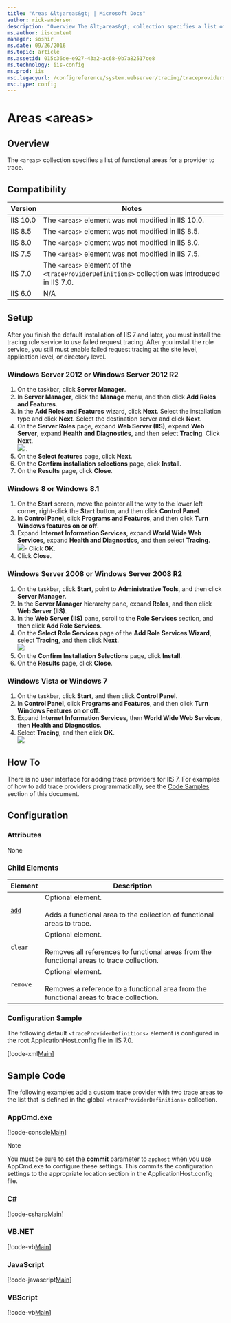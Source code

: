 ```yaml
---
title: "Areas &lt;areas&gt; | Microsoft Docs"
author: rick-anderson
description: "Overview The &lt;areas&gt; collection specifies a list of functional areas for a provider to trace. Compatibility Version Notes IIS 10.0 The &lt;areas&gt; el..."
ms.author: iiscontent
manager: soshir
ms.date: 09/26/2016
ms.topic: article
ms.assetid: 015c36de-e927-43a2-ac68-9b7a82517ce8
ms.technology: iis-config
ms.prod: iis
msc.legacyurl: /configreference/system.webserver/tracing/traceproviderdefinitions/add/areas
msc.type: config
---
```

Areas &lt;areas&gt;
====================
<a id="001"></a>
## Overview

The `<areas>` collection specifies a list of functional areas for a provider to trace.

<a id="002"></a>
## Compatibility

| Version | Notes |
| --- | --- |
| IIS 10.0 | The `<areas>` element was not modified in IIS 10.0. |
| IIS 8.5 | The `<areas>` element was not modified in IIS 8.5. |
| IIS 8.0 | The `<areas>` element was not modified in IIS 8.0. |
| IIS 7.5 | The `<areas>` element was not modified in IIS 7.5. |
| IIS 7.0 | The `<areas>` element of the `<traceProviderDefinitions>` collection was introduced in IIS 7.0. |
| IIS 6.0 | N/A |

<a id="003"></a>
## Setup

After you finish the default installation of IIS 7 and later, you must install the tracing role service to use failed request tracing. After you install the role service, you still must enable failed request tracing at the site level, application level, or directory level.

### Windows Server 2012 or Windows Server 2012 R2

1. On the taskbar, click **Server Manager**.
2. In **Server Manager**, click the **Manage** menu, and then click **Add Roles and Features**.
3. In the **Add Roles and Features** wizard, click **Next**. Select the installation type and click **Next**. Select the destination server and click **Next**.
4. On the **Server Roles** page, expand **Web Server (IIS)**, expand **Web Server**, expand **Health and Diagnostics**, and then select **Tracing**. Click **Next**.  
    [![](index/_static/image2.png)](index/_static/image1.png) .
5. On the **Select features** page, click **Next**.
6. On the **Confirm installation selections** page, click **Install**.
7. On the **Results** page, click **Close**.

### Windows 8 or Windows 8.1

1. On the **Start** screen, move the pointer all the way to the lower left corner, right-click the **Start** button, and then click **Control Panel**.
2. In **Control Panel**, click **Programs and Features**, and then click **Turn Windows features on or off**.
3. Expand **Internet Information Services**, expand **World Wide Web Services**, expand **Health and Diagnostics**, and then select **Tracing**.  
    [![](index/_static/image4.png)](index/_static/image3.png)- Click **OK**.
4. Click **Close**.

### Windows Server 2008 or Windows Server 2008 R2

1. On the taskbar, click **Start**, point to **Administrative Tools**, and then click **Server Manager**.
2. In the **Server Manager** hierarchy pane, expand **Roles**, and then click **Web Server (IIS)**.
3. In the **Web Server (IIS)** pane, scroll to the **Role Services** section, and then click **Add Role Services**.
4. On the **Select Role Services** page of the **Add Role Services Wizard**, select **Tracing**, and then click **Next**.  
    [![](index/_static/image6.png)](index/_static/image5.png)
5. On the **Confirm Installation Selections** page, click **Install**.
6. On the **Results** page, click **Close**.

### Windows Vista or Windows 7

1. On the taskbar, click **Start**, and then click **Control Panel**.
2. In **Control Panel**, click **Programs and Features**, and then click **Turn Windows Features on or off**.
3. Expand **Internet Information Services**, then **World Wide Web Services**, then **Health and Diagnostics**.
4. Select **Tracing**, and then click **OK**.  
    [![](index/_static/image8.png)](index/_static/image7.png)
 
<a id="004"></a>
## How To

There is no user interface for adding trace providers for IIS 7. For examples of how to add trace providers programmatically, see the [Code Samples](#006) section of this document.

<a id="005"></a>
## Configuration

### Attributes

None

### Child Elements

| Element | Description |
| --- | --- |
| [`add`](add.md) | Optional element. <br><br>Adds a functional area to the collection of functional areas to trace. |
| `clear` | Optional element. <br><br>Removes all references to functional areas from the functional areas to trace collection. |
| `remove` | Optional element. <br><br>Removes a reference to a functional area from the functional areas to trace collection. |

### Configuration Sample

The following default `<traceProviderDefinitions>` element is configured in the root ApplicationHost.config file in IIS 7.0.

[!code-xml[Main](index/samples/sample1.xml)]

<a id="006"></a>
## Sample Code

The following examples add a custom trace provider with two trace areas to the list that is defined in the global `<traceProviderDefinitions>` collection.

### AppCmd.exe

[!code-console[Main](index/samples/sample2.cmd)]

> [!NOTE]
> You must be sure to set the **commit** parameter to `apphost` when you use AppCmd.exe to configure these settings. This commits the configuration settings to the appropriate location section in the ApplicationHost.config file.

### C#

[!code-csharp[Main](index/samples/sample3.cs)]

### VB.NET

[!code-vb[Main](index/samples/sample4.vb)]

### JavaScript

[!code-javascript[Main](index/samples/sample5.js)]

### VBScript

[!code-vb[Main](index/samples/sample6.vb)]